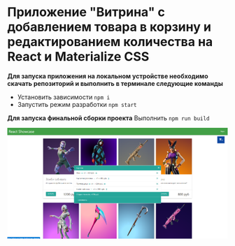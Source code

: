 # Приложение "Витрина" с добавлением товара в корзину и редактированием количества на React и Materialize CSS

**Для запуска приложения на локальном устройстве необходимо скачать репозиторий и выполнить в терминале следующие команды**

-   Установить зависимости `npm i`
-   Запустить режим разработки `npm start`

**Для запуска финальной сборки проекта**
Выполнить `npm run build`

![react_showcase](react_showcase.png)
